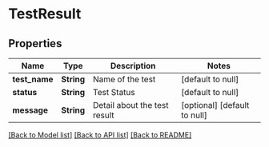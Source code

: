 # TestResult
## Properties

| Name | Type | Description | Notes |
|------------ | ------------- | ------------- | -------------|
| **test\_name** | **String** | Name of the test | [default to null] |
| **status** | **String** | Test Status | [default to null] |
| **message** | **String** | Detail about the test result | [optional] [default to null] |

[[Back to Model list]](../README.md#documentation-for-models) [[Back to API list]](../README.md#documentation-for-api-endpoints) [[Back to README]](../README.md)

